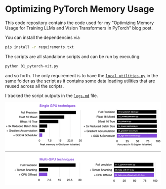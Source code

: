 # Optimizing PyTorch Memory Usage


This code repository contains the code used for my "Optimizing Memory Usage for Training LLMs and Vision Transformers in PyTorch" blog post. 

You can install the dependencies via


```bash
pip install -r requirements.txt
```

The scripts are all standalone scripts and can be run by executing 

```bash
python 01_pytorch-vit.py
```

and so forth. The only requirement is to have the [`local_utilities.py`](local_utilities.py) in the same folder as the script as it contains some data loading utilities that are reused across all the scripts.

I tracked the script outputs in the [`logs.md`](logs.md) file.



![overview](figures/overview.png)
